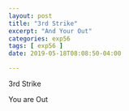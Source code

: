```yaml
---
layout: post
title: "3rd Strike"
excerpt: "And Your Out"
categories: exp56
tags: [ exp56 ]
date: 2019-05-18T08:08:50-04:00

---
```



3rd Strike

You are Out
